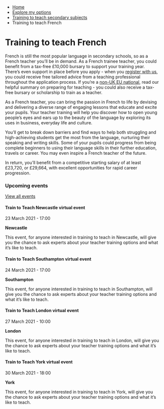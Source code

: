 *   [Home](/)
*   [Explore my options](/explore-my-options)
*   [Training to teach secondary subjects](/explore-my-options/training-to-teach-secondary-subjects)
*   Training to teach French

Training to teach French
========================

French is still the most popular language in secondary schools, so as a French teacher you’ll be in demand. As a French trainee teacher, you could benefit from a tax-free £10,000 bursary to support your training year. There’s even support in place before you apply - when you [register with us](/node/2278), you could receive free tailored advice from a teaching professional throughout the application process. If you’re a [non-UK EU national](/node/3893), read our helpful summary on preparing for teaching - you could also receive a tax-free bursary or scholarship to train as a teacher.

As a French teacher, you can bring the passion in French to life by devising and delivering a diverse range of engaging lessons that educate and excite your pupils. Your teacher training will help you discover how to open young people’s eyes and ears up to the beauty of the language by exploring its uses in business, everyday life and culture.

You’ll get to break down barriers and find ways to help both struggling and high-achieving students get the most from the language, nurturing their speaking and writing skills. Some of your pupils could progress from being complete beginners to using their language skills in their further education, travels or career. You may even inspire a French teacher of the future.

In return, you’ll benefit from a competitive starting salary of at least £23,720, or £29,664, with excellent opportunities for rapid career progression. 

### Upcoming events

[View all events](/teaching-events)

[](/teaching-events/train-to-teach-events/train-to-teach-newcastle-virtual-event-230321)

#### Train to Teach Newcastle virtual event

23 March 2021 - 17:00

**Newcastle**

This event, for anyone interested in training to teach in Newcastle, will give you the chance to ask experts about your teacher training options and what it’s like to teach.

[](/teaching-events/train-to-teach-events/train-to-teach-southampton-virtual-event-240321)

#### Train to Teach Southampton virtual event

24 March 2021 - 17:00

**Southampton**

This event, for anyone interested in training to teach in Southampton, will give you the chance to ask experts about your teacher training options and what it’s like to teach.

[](/teaching-events/train-to-teach-events/train-to-teach-london-virtual-event-270321)

#### Train to Teach London virtual event

27 March 2021 - 10:00

**London**

This event, for anyone interested in training to teach in London, will give you the chance to ask experts about your teacher training options and what it’s like to teach.

[](/teaching-events/train-to-teach-events/train-to-teach-york-virtual-event-300321)

#### Train to Teach York virtual event

30 March 2021 - 18:00

**York**

This event, for anyone interested in training to teach in York, will give you the chance to ask experts about your teacher training options and what it’s like to teach.